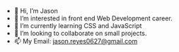 - 👋 Hi, I’m Jason
- 👀 I’m interested in front end Web Development career.
- 🌱 I’m currently learning CSS and JavaScript
- 💞️ I’m looking to collaborate on small projects.
- 📫 My Email: jason.reyes0627@gmail.com

<!---
JR-Code/JR-Code is a ✨ special ✨ repository because its `README.md` (this file) appears on your GitHub profile.
You can click the Preview link to take a look at your changes.
--->
